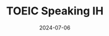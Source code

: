 ---
title: TOEIC Speaking IH
summary: 2024년 7월
date: 2024-07-06
type: docs
math: false

url_pdf: certifications/TOEIC_Speaking.pdf
---